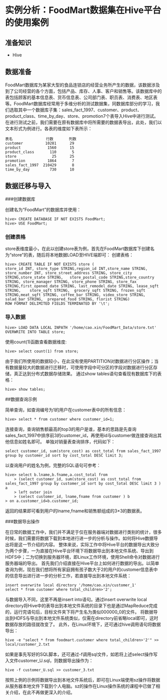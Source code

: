 # 实例分析：FoodMart数据集在Hive平台的使用案例


## 准备知识

* Hive


## 数据准备

FoodMart数据库为某家大型的食品连锁店的经营业务所产生的数据，该数据涉及到了公司经营的各个方面，包括产品、库存、人事、客户和销售等。该数据库中的表包括顾客的基本信息表、货币信息表、公司部门表、职员表、消费表、地区表等。FoodMart数据库经常用于多维分析的测试数据集，同数据库部分的学习，我们选取其中一个数据库子集：sales_fact_1997、customer、product、product_class、time_by_day、store、promotion7个表导入Hive中进行测试。
在进行测试之前，我们需要在原有数据库中将所需要的数据表导出，此处，我们以文本形式为例进行。各表的维度如下表所示：


	表名	             行数	      列数
	customer	      10281	     29
	product	           1560	     15
	product_class	    110	      5
	store	             25	     25
	promotion	       1864	      7  
	sales_fact_1997	 210429	      8
	time_by_day	        730	     10
## 数据迁移与导入
###创建数据库
创建名为“FoodMart”的数据库并使用：

	hive> CREATE DATABASE IF NOT EXISTS FoodMart;
	hive> USE FoodMart;
### 创建表格

store表维度最小，在此以创建store表为例，首先在FoodMart数据库下创建名为“store”的表，随后将本地数据LOAD至HIVE端即可：
创建表格：

	hive> CREATE TABLE IF NOT EXISTS store (
	store_id INT, store_type STRING,region_id INT,store_name STRING, store_number INT, store_street_address STRING,	store_city STRING,store_state STRING,	store_postal_code STRING,store_country STRING, store_manager STRING, store_phone STRING, store_fax STRING,first_opened_date STRING, last_remodel_date STRING, lease_sqft STRING,	store_sqft STRING,	grocery_sqft STRING, frozen_sqft STRING,meat_sqft STRING, coffee_bar STRING, video_store STRING, salad_bar STRING,	prepared_food STRING, florist STRING) 
	ROW FORMAT DELIMITED FIELDS TERMINATED BY '\t';

### 导入数据


	hive> LOAD DATA LOCAL INPATH '/home/cao.xin/FoodMart_Data/store.txt' OVERWRITE INTO TABLE store;


使用count(1)函数查看数据维度:


	hive> select count(1) from store;

由于我们所使用的数据较小，在此没有使用PARTITION对数据进行分区操作；当有数据量较大的数据进行迁移时，可使用字段中可分区的字段对数据进行分区存储，真正达到分布式数据存储效果。
通过show tables语句查看现有数据库下的表格：


	hive> show tables;



##数据查询示例
简单查询，如查询编号为1的用户在customer表中的所有信息：


	hive> select * from customer where customer_id=1;                                       


连接查询，查询销售额最高的top3的用户是谁，基本的思路是先查询sales_fact_1997中排序前3的customer_id，再使用id与customer做连接查询出其他信息如姓名即可。
单独对销量表查询排序，代码如下：


	select customer_id, sum(store_cost) as cost_total from sales_fact_1997 group by customer_id sort by cost_total DESC limit 3;


以查询用户的姓名为例，完整的SQL语句可参考：


	hive> select b.lname,b.fname,a.cost_total from
	    > (select customer_id, sum(store_cost) as cost_total from sales_fact_1997 group by customer_id sort by cost_total DESC limit 3 ) a 
	    > left outer join
	    > (select customer_id, lname,fname from customer ) b
	> on a.customer_id=b.customer_id;

返回的结果即可看到用户的lname,fname和销售额组成的3×3的数据表。

###数据导出操作

在日常的数据工作中，我们并不满足于仅在服务器端对数据进行类别的统计，很多时候，我们需要将数据下载到本地进行进一步的分析与操作。如何将Hive数据导出将是这一节介绍的内容。
整体来说，实际工作中将Hive平台的数据导出大致分为两个步骤，一为直接在Hive平台环境下将数据导出到本地文件系统、导出到HDFS中；二为切换到服务器环境，即Linux工作环境，使用Shell命令对数据进行服务器端的导出。
首先我们介绍直接在Hive平台上如何进行数据的导出。以简单查询为例，现在我们想将所有家庭拥有孩子数大于2的用户的customer信息表中的信息导出进行进一步的分析工作，若直接导出到本地文件系统：



	insert overwrite local directory '/home/cao.xin/customer_1' 
	select * from customer where total_children>'2';


与数据导入不同，这里不再是insert into语句。通过insert overwrite local directory将Hive中的表导出到本地文件系统的目录下也是通过MapReduce完成的，运行完语句后，目标文件夹下将产生名为类似000000_0的文件。
将数据导出到HDFS与导出到本地文件系统类似，仅需在directory前省略local即可，这时数据存放的路径就改变了。
此外，在Linux环境下，还可通过hive调用语句将数据导出：


	hive -e "select * from foodmart.customer where total_children>'2'" >> local/customer_2.txt


如果是事先写好的SQL脚本，还可通过-f调用sql文件，如若将上述select操作写入文件customer_U.sql，则数据导出操作为：


	hive -f customer_U.sql >> customer_3.txt


按照上例的示例将数据导出到本地文件系统后，即可在Linux端使用sz操作将数据从服务器本地文件下载到个人电脑。sz的操作在Linux操作系统的课程中已做了相关介绍，在此不再做更深入的介绍。
